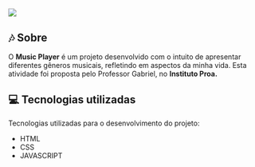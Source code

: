 <h1>
<img src="gif.gif">
</h1>

## 🎶 Sobre 

O **Music Player** é um projeto desenvolvido com o intuito de apresentar diferentes gêneros musicais, refletindo em aspectos da minha vida. Esta atividade foi proposta pelo Professor Gabriel, no **Instituto Proa.**

## 💻 Tecnologias utilizadas 

Tecnologias utilizadas para o desenvolvimento do projeto:

- HTML
- CSS
- JAVASCRIPT

